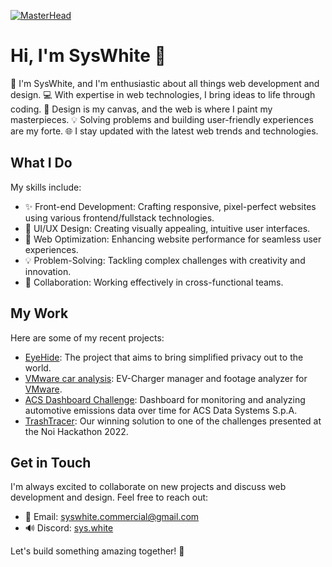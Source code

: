 [![MasterHead](https://i.imgur.com/j1JkRNm.png)](https://github.com/syswhitedev)
# Hi, I'm SysWhite 👋

🚀 I'm SysWhite, and I'm enthusiastic about all things web development and design.
💻 With expertise in web technologies, I bring ideas to life through coding.
🎨 Design is my canvas, and the web is where I paint my masterpieces.
💡 Solving problems and building user-friendly experiences are my forte.
🌐 I stay updated with the latest web trends and technologies.

## What I Do

My skills include:

- ✨ Front-end Development: Crafting responsive, pixel-perfect websites using various frontend/fullstack technologies.
- 🎨 UI/UX Design: Creating visually appealing, intuitive user interfaces.
- 🚀 Web Optimization: Enhancing website performance for seamless user experiences.
- 💡 Problem-Solving: Tackling complex challenges with creativity and innovation.
- 🤝 Collaboration: Working effectively in cross-functional teams.

## My Work

Here are some of my recent projects:

- [EyeHide](https://eyehide.org/): The project that aims to bring simplified privacy out to the world.
- [VMware car analysis](https://github.com/SysWhiteDev/VMwareCarAnalysis): EV-Charger manager and footage analyzer for [VMware](https://www.vmware.com/).
- [ACS Dashboard Challenge](https://github.com/SysWhiteDev/ACS-Challenge-2023): Dashboard for monitoring and analyzing automotive emissions data over time for ACS Data Systems S.p.A.
- [TrashTracer](https://github.com/SysWhiteDev/NoiHackathon2022): Our winning solution to one of the challenges presented at the Noi Hackathon 2022.

## Get in Touch

I'm always excited to collaborate on new projects and discuss web development and design. Feel free to reach out:

- 📧 Email: [syswhite.commercial@gmail.com](mailto:syswhite.commercial@gmail.com)
- 🔊 Discord: [sys.white](https://discordapp.com/users/828688187983265823)

Let's build something amazing together! 🌟
